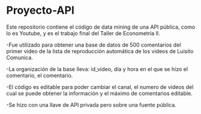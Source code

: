 # Proyecto-API
Este repositorio contiene el código de data mining de una API pública, como lo es Youtube, y es el trabajo final del Taller de Econometría II.

-Fue utilizado para obtener una base de datos de 500 comentarios del primer video de la lista de reproducción automática de los videos de Luisito Comunica.

-La organización de la base lleva: id_video, día y hora en el que se hizo el comentario, el comentario.

-El código es editable para poder cambiar el canal, el numero de videos del cual se puede obtener la información y el máximo de comentarios editable.

-Se hizo con una llave de API privada pero sobre una fuente pública.